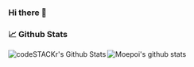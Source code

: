 ### Hi there 👋

### 📈 Github Stats

![Moepoi's github stats](https://bad-apple-github-readme.vercel.app/api?show_bg=1&username=Amit-Biderman) 
<img align="left" alt="codeSTACKr's Github Stats" src="https://github-readme-stats.vercel.app/api/top-langs/?username=Amit-Biderman&layout=compact" />  
